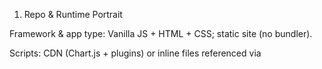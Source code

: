 1) Repo & Runtime Portrait

Framework & app type: Vanilla JS + HTML + CSS; static site (no bundler).

Scripts: CDN (Chart.js + plugins) or inline files referenced via <script>; globals (no ES modules).

Persistence: Client‑side via localStorage with per‑user answer maps; optional cloud sync may exist behind a lightweight proxy.

Tooling: No enforced lint/tests yet (ESLint/Jest/Playwright not detected).

Deploy: Any static host (GitHub Pages/Netlify/Vercel). Optional Node sidecar for caching/proxy if configured.

Targets: Modern Chromium‑class browsers (Chromebooks included); offline‑friendly (localStorage).

2) Existing UI Surfaces & Insertion Points

Modal primitive: Present and reusable (overlay + content container + ESC close; add focus trap + ARIA).

Side panel option: Feasible if you prefer not to occlude question text; requires a slim CSS addition.

Launch points:

Inline: near FRQ/graph prompts (“Open Chart Wizard”).

Global: command palette/FAB/toolbar button (“Chart Wizard”).

Recommendation: Start with modal to ship fast; keep CSS hooks ready for a right‑side panel variant if UX prefers adjacent context on desktop.

3) Student Answer Data Model & Persistence

Current answer shape (baseline):

answers[questionId] = {
  value: /* string for MC, text for FRQ, object for complex types */,
  timestamp: Number,   // ms since epoch
  type: "multiple-choice" | "free-response" | /* extensible */
}


Chart Wizard storage (new type):

answers[questionId] = {
  value: <SIF object>,          // see SIF v0.1 schema below
  timestamp: Date.now(),
  type: "chart-response"
}


Where: Same classData.users[username].answers object used today, so export/merge/sync flows keep working.

4) SIF v0.1 (Standard Internal Format) for Histograms
{
  "type": "histogram",
  "version": "0.1",
  "xLabel": "string",
  "yLabel": "string",
  "binning": {
    "mode": "explicit",           // "explicit" (bins provided) | "width" (start,width,count) | "edges" (array)
    "bins": [
      {"start": 0, "end": 10, "frequency": 5},
      {"start": 10, "end": 20, "frequency": 8}
    ]
  },
  "sketch": {
    "dataUri": "data:image/png;base64,...",   // optional, small thumbnail
    "width": 600,                              // canvas px
    "height": 300
  },
  "renderOptions": {
    "showDatalabels": true,
    "barGap": 0,               // 0 for histogram look via Chart.js bar options
    "theme": "auto"            // "light" | "dark" | "auto"
  },
  "meta": {
    "created": 0,
    "modified": 0,
    "source": "chart-wizard"
  }
}


Notes
• Keep sketch.dataUri under ~300 KB; compress or downscale if larger.
• If future charts arrive, extend type and add shape‑specific sections.

5) Charting Capabilities & Approach

Library: Chart.js 3.x via CDN, with chartjs‑plugin‑datalabels available.

Already handled in app: bar/histogram (bar with no gaps), pie, scatter, dotplot, and a custom boxplot; all rendered directly with Chart.js options.

MVP approach: Direct Chart.js calls. No adapter needed for first release; we can add a slim sifToChartConfig() boundary later for new chart types.

6) MVP Scope (confirmed)

Data‑Driven Histogram (manual bins + frequencies)

Minimal Sketch overlay (freehand annotate on a small canvas; save thumbnail to SIF)

Export (rendered chart → PNG via canvas.toDataURL(); attach to answer if needed)

7) Accessibility & QA

Requirements (WCAG AA):

Keyboard‑only completion: Tab order, visible focus, ESC to close, return focus to invoker.

Focus trap in modal; role="dialog" with aria-labelledby/aria-describedby".

Live region or polite announcement on “Chart preview updated”.

Sufficient color contrast in bars/labels; respect dark mode.

Testing: Manual keyboard walkthrough + axe/Lighthouse a11y pass on Wizard surface (≥90).

Labels: Put every input (x/y label, bins, frequencies) behind <label for> or aria-label.

8) Performance & Footprint

Page already ships sizable content; load Wizard code on demand (defer or dynamically add <script>).

Chart.js already present; Wizard adds modest JS + one small canvas.

Mobile: keep canvas sizes conservative (e.g., 600×300 px) and throttle dataURI size.

9) Security & Privacy

Sanitize/escape any user‑supplied labels (use textContent or a tiny sanitizer for rare innerHTML).

Consider a Content Security Policy (CSP) allowing img-src 'self' data: to enable sketch thumbnails; avoid unsafe-inline where possible.

No PII collected; answers live in localStorage unless user explicitly syncs.

10) Curriculum Alignment Hooks

The repo’s curriculum map (ALL_UNITS_DATA) lists Unit 1 topics including 1‑5 (Representing a Quantitative Variable with Graphs), 1‑6 (Describing distributions), 1‑7 (Summary statistics), and 1‑8 (Graphical representations of summaries)—ideal triggers for showing a “Build a histogram” CTA near FRQs on those topics. 

units

11) Implementation Plan (3 short sprints)

Sprint 1 — Foundation

Modal scaffold + keyboard/focus trap.

SIF v0.1 + persistence in answers[questionId] (type: "chart-response").

Data entry form (bins + frequencies) with validation.

Sprint 2 — Rendering & Sketch

SIF → Chart.js config → live preview histogram (bar with gap=0).

Sketch canvas (draw/erase/clear) + save thumbnail to SIF.sketch.dataUri.

Export button (PNG).

Sprint 3 — Polish

A11y pass (ARIA, announcements, labels).

Dark‑mode polish and theming.

Optional: light adapter function sifToChartConfig() for future chart types.

12) Risks, Unknowns & Mitigations
Item	Likelihood	Impact	Mitigation
Sketch thumbnails exceed localStorage quota	Med	Med	Downscale to ≤600×300, JPEG at ~0.8, cap at 300 KB with warning
Mobile pointer events jitter	Med	Med	Use Pointer Events; smooth stroke; throttle to requestAnimationFrame
A11y regressions in modal	Low	High	Dedicated keyboard test & axe run before release
Chart.js change/upgrade risk	Low	Med	Pin version; test preview with sample SIF
